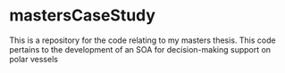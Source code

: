 # mastersCaseStudy
This is a repository for the code relating to my masters thesis. This code pertains to the development of an SOA for decision-making support on polar vessels
